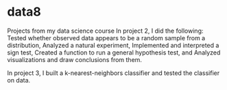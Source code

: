 # data8
Projects from my data science course
In project 2, I did the following:
Tested whether observed data appears to be a random sample from a distribution,
Analyzed a natural experiment,
Implemented and interpreted a sign test,
Created a function to run a general hypothesis test, and
Analyzed visualizations and draw conclusions from them.

In project 3, I built a k-nearest-neighbors classifier and tested the classifier on data.
